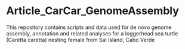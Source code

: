 # Article_CarCar_GenomeAssembly

This repository contains scripts and data used for de novo genome assembly, annotation and related analyses for a loggerhead sea turtle (Caretta caretta) nesting female from Sal Island, Cabo Verde
